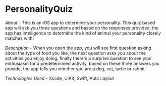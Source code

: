 # PersonalityQuiz

*About* - This is an iOS app to determine your personality. This quiz based app will ask you three questions and based on the responses provided, the app has intelligence to determine the kind of animal your personality closely matches with!

*Description* - When you open the app, you will see first question asking about the type of food you like, the next question asks you about the activities you enjoy doing, finally there's a surprise question to see your enthusiasm for a predetermined activity, based on these three answers you provide, the app tells you whether you are a dog, cat, turtle or rabbit.

*Technologies Used* - Xcode, UIKit, Swift, Auto Layout

